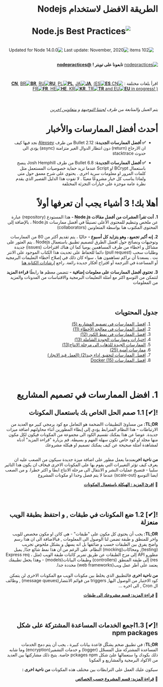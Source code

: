 <div dir="rtl">
<h1>الطريقة الافضل لاستخدام Nodejs</h1>

<h1 align="center">
  <img src="assets/images/banner-2.jpg" alt="Node.js Best Practices">
</h1>

<br/>

<div align="center">
  <img src="https://img.shields.io/badge/⚙%20Item%20count%20-%20102%20Best%20Practices-blue.svg" alt="102 items"> <img src="https://img.shields.io/badge/%F0%9F%93%85%20Last%20update%20-%20December%2012%202020-green.svg" alt="Last update: November, 2020"> <img src="https://img.shields.io/badge/ %E2%9C%94%20Updated%20For%20Version%20-%20Node%2014.0.0-brightgreen.svg" alt="Updated for Node 14.0.0">
</div>

<br/>

[![nodepractices](/assets/images/twitter-s.png)](https://twitter.com/nodepractices/) **تابعونا على تويتر !** [**@nodepractices**](https://twitter.com/nodepractices/)

<br/>

اقرأ بلغات مختلفة :  [![CN](/assets/flags/CN.png)**CN**](/README.chinese.md), [![BR](/assets/flags/BR.png)**BR**](/README.brazilian-portuguese.md), [![RU](/assets/flags/RU.png)**RU**](/README.russian.md), [![PL](/assets/flags/PL.png)**PL**](/README.polish.md), [![JA](/assets/flags/JA.png)**JA**](/README.japanese.md), [(![ES](/assets/flags/ES.png)**ES**, ![FR](/assets/flags/FR.png)**FR**, ![HE](/assets/flags/HE.png)**HE**, ![KR](/assets/flags/KR.png)**KR**, ![TR](/assets/flags/TR.png)**TR** and ![EU](/assets/flags/EU.png)**EU** in progress! )](#translations)

<br/>

###### يتم العمل  والمتابعة  من طرف [لجنتنا التوجيهة](#steering-committee)  و [متعاونين اخرين](#collaborators)


<h1>أحدث أفضل الممارسات والأخبار</h1>

- **✅  أفضل الممارسات الجديدة:** Bullet 2.12 من طرف [Alexsey](https://github.com/Alexsey) 
نجد فيها كيف ان الارجاع (return) دون انتظار الدوال الغير متزامنة (async) يؤدي   الى حدوث stacktrace

- **✅  أفضل الممارسات الجديدة:** Bullet 6.8 من طرف Josh Hemphill ينصح باستعمال  BCrypt او Script   عندما تريد حماية خصوصيات المستعمل مثل   كلمات المرور او معلومات سرية اخرى 
. يحتوي على شرح معمق حول متى ولماذا يناسب كل خيار مشروعًا معينًا
. لا تفوت هذا الدليل القصير الذي يقدم نظرة عامة موجزة على خيارات التجزئة المختلفة

<h1>أهلا بك! 3 أشياء يجب أن تعرفها أولاً</h1>

**1. أنت تقرأ العشرات من أفضل مقالات Node.js -** هذا المستودع (repository) عبارة عن ملخص وتنظيم للمحتوى الأعلى تصنيفًا في أفضل ممارسات Node.js ، بالإضافة إلى المحتوى المكتوب هنا بواسطة المتعاونين (collaborators)

**2. إنه أكبر تجميع ، وهو يتزايد كل أسبوع -** حاليًا ، يتم تقديم أكثر من 80 من  الممارسات وتوجيهات ونصائح حول افضل الطرق لتصميم تطبيق باستعمال Nodejs   . يتم العثور على مشاكل و اخطاء من طرف المساهمين  يوميا كما ان هناك  اقتراحات (issues)  جديدة وطلبات سحب (pull request)  دائما للحفاظ على تحديث هذا الكتاب الموجود على الانتر نت . يسعدنا أن نراكم تساهمون هنا ، سواء كان ذلك في إصلاح أخطاء التعليمات البرمجية أو المساعدة في الترجمة أو اقتراح أفكار جديدة رائعة. راجع [إرشادات الكتابة هنا](/.Operations/Writing-guidelines.md)

**3. تحتوي أفضل الممارسات على معلومات إضافية -** تتضمن معظم ها رابطًا **قراءة المزيد** لتتمكن من التوسع اكثر  مع أمثلة التعليمات البرمجية والاقتباسات من المدونات  والمزيد من المعلومات

<br/><br/>

## جدول المحتويات
1. [افضل الممارسات في تصميم المشاريع (5) ](#1-project-structure-practices)
2. [افضل الممارسات في معالجة الأخطاء (11)](#2-error-handling-practices)
3. [افضل الممارسات في نمط الكود (12)](#3-code-style-practices)
4. [اختبارات وممارسات الجودة الشاملة (13) ](#4-testing-and-overall-quality-practices)
5. [الممارسات الجيدة للذهاب الى مرحلة الانتاج(13)](#5-going-to-production-practices)
6. [ممارسات أمنية (25)](#6-security-best-practices)
7. [افضل الممارسات لتحقيق اداء جيد(2) (العمل قيد الانجاز)](#7-draft-performance-best-practices)
8. [افضل الممارسات Docker (15)](#8-docker-best-practices)

<br/><br/>

<h1 id="1-project-structure-practices">1. افضل الممارسات في تصميم المشاريع</h1>
<h2>![✔] 1.1 صمم الحل الخاص بك باستعمال المكونات</h2>
<b>TL;DR:</b>  من مساوئ التطبيقات االضخمة هو التعامل مع كود برمجي كبير مع العديد من الارتباطات -  هذا النظام المترابط  يؤدي إلى  إبطاء المطورين أثناء محاولتهم اضافة  ميزات جديدة. عوضا عن هذا يمكنك تقسيم الكود الى مجموعة من المكونات فيكون لكل مكون منها  مجلد او كود  خاص تكون سهلة الفهم و بسيطة. قم بزيارة "قراءة المزيد" أدناه لمشاهدة أمثلة صحيحة عن كيف يمكنك تصميم او هيكلة مشروعك
<br></br>

<b>من ناحية اخرى</b>عندما يعمل مطور على اضافة ميزة جديدة سيكون من الصعب عليه ان يعرف كيف تؤثر التغييرات التي يقوم بها على المكونات الاخرى فيخاف ان يكون هدا التاثير سلبيا - فتصبح عمليات النشر و الانتقال الى مرحلة الانتاج ابطا و اكثر خطرا. و من الصعب ايضا التوسع (scale-out) عندما لا يتم فصل وحدا او مكونات المشروع

🔗 [**اقرئ المزيد : الهيكلة باستعمال المكونات**](/sections/projectstructre/breakintcomponents.arabic.md)

<br></br>
<h2>![✔] 1.2 ضع المكونات في طبقات , و احتفظ بطبقة الويب منعزلة</h2>

<b>TL;DR: </b>يجب أن يحتوي كل مكون على "طبقات"  - هي كائن  او مكون مخصص للويب واخر للمنطق و طبقة تضمن لنا الوصول الى المعلومات , فبالاضافة الى ان هذا رسم واضح يفرق بين الطبقات حسب و ضائفها بل انه يسهل و بشكل ملحوض تجريب (testing), ومحاكات(mocking)  النظام.  على الرغم من أن هذا نمط شائع جدًا, يميل مطورو API إلى مزج الطبقات عن طريق تمرير كائنات طبقة الويب (مثل Express req ، res) إلى طبقة المنطق (controllers) وطبقات البيانات(models) - وهذا يجعل تطبيقك يعتمد على أطر عمل ويب(web frameworks) محددة جدا.
<br></br>
<b>من ناحية اخرى</b> فالتطبيق الذي يخلط بين مكونات الويب مع المكونات الاخرى لن يتمكن كود الاختبار من الوصول اليها, triggers من قوائم الانتضار(message queues) , وظائف ال Cron , الى اخره ...


🔗 [**قراءة المزيد: قسم مشروعك الى طبقات**](/sections/projectstructre/createlayers.arabic.md)

<br></br> 

<h2>![✔] 1.3اجمع الخدمات المساعدة المشتركة على شكل npm packages</h2>

<b>TL;DR:</b> في تطبيق ضخم يشكّل قاعدة بيانات كبيرة ، يجب أن يتم دمج الخدمات المساعدة المشتركة  مثل المسجّل (logger) و خدمات التشفير(encryption)  وما شابه ذلك بكودك وا ستعمالها علئ شكل  pckages npm خاصة. يتيح ذلك مشاركتها بين العديد من  الاكواد البرمجية والمشاريع و المكونا

  سيكون عليك العمل على الترابطات بين مختلف هذه المكونات <b> من ناحية اخرى : </b>

  🔗 [**قراءة المزيد:  قسم  المشروع حسب الخصائص**](/sections/projectstructre/createlayers.arabic.md)

</div>